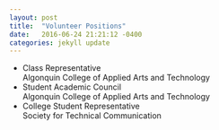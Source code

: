 ```yaml
---
layout: post
title:  "Volunteer Positions"
date:   2016-06-24 21:21:12 -0400
categories: jekyll update
---
```

<!--## Volunteer Positions-->  

* Class Representative   
Algonquin College of Applied Arts and Technology    
* Student Academic Council  
Algonquin College of Applied Arts and Technology  
* College Student Representative  
Society for Technical Communication 
